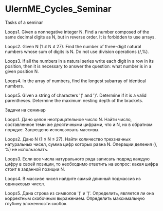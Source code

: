 # UlernME_Cycles_Seminar
Tasks of a seminar

Loops1. Given a nonnegative integer N. Find a number composed of the same decimal digits as N, but in reverse order. It is forbidden to use arrays.

Loops2. Given N (1 ≤ N ≤ 27). Find the number of three-digit natural numbers whose sum of digits is N. Do not use division operations (/,%).

Loops3. If all the numbers in a natural series write each digit in a row in its position, then it is necessary to answer the question: what number is in a given position N.

Loops4. In the array of numbers, find the longest subarray of identical numbers.

Loops5. Given a string of characters '(' and ')'. Determine if it is a valid parentheses. Determine the maximum nesting depth of the brackets.

Задачи на семинар

Loops1. Дано целое неотрицательное число N. Найти число, составленное теми же десятичными цифрами, что и N, но в обратном порядке. Запрещено использовать массивы.

Loops2. Дано N (1 ≤ N ≤ 27). Найти количество трехзначных натуральных чисел, сумма цифр которых равна N. Операции деления (/, %) не использовать.

Loops3. Если все числа натурального ряда записать подряд каждую цифру в своей позиции, то необходимо ответить на вопрос: какая цифра стоит в заданной позиции N.

Loops4. В массиве чисел найдите самый длинный подмассив из одинаковых чисел.

Loops5. Дана строка из символов '(' и ')'. Определить, является ли она корректным скобочным выражением. Определить максимальную глубину вложенности скобок.
